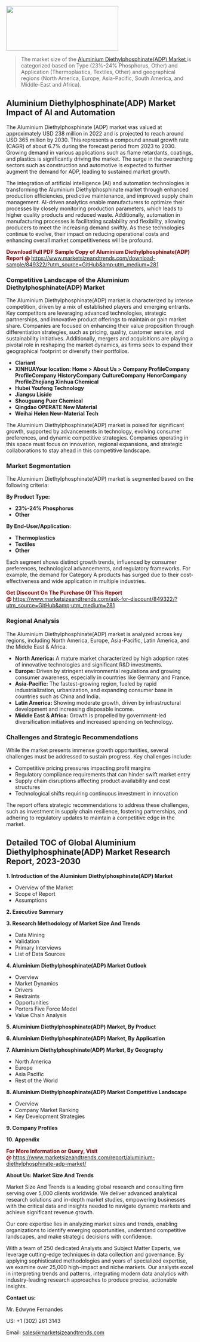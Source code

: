 <img src="https://100x100musica.es/wp-content/uploads/2024/12/Verified-Market-Reports-4-300x120.jpg" alt="" width="300" height="120" class="alignnone size-medium wp-image-100382" /><blockquote><p>The market size of the <a href="https://www.marketsizeandtrends.com/download-sample/849322/?utm_source=GitHub&amp;utm_medium=281" target="_blank">Aluminium Diethylphosphinate(ADP) Market </a>is categorized based on Type (23%-24% Phosphorus, Other) and Application (Thermoplastics, Textiles, Other) and geographical regions (North America, Europe, Asia-Pacific, South America, and Middle-East and Africa).</p></blockquote><p><h2>Aluminium Diethylphosphinate(ADP) Market Impact of AI and Automation</h2><p>The Aluminium Diethylphosphinate (ADP) market was valued at approximately USD 238 million in 2022 and is projected to reach around USD 365 million by 2030. This represents a compound annual growth rate (CAGR) of about 6.7% during the forecast period from 2023 to 2030. Growing demand in various applications such as flame retardants, coatings, and plastics is significantly driving the market. The surge in the overarching sectors such as construction and automotive is expected to further augment the demand for ADP, leading to sustained market growth.</p><p>The integration of artificial intelligence (AI) and automation technologies is transforming the Aluminium Diethylphosphinate market through enhanced production efficiencies, predictive maintenance, and improved supply chain management. AI-driven analytics enable manufacturers to optimize their processes by closely monitoring production parameters, which leads to higher quality products and reduced waste. Additionally, automation in manufacturing processes is facilitating scalability and flexibility, allowing producers to meet the increasing demand swiftly. As these technologies continue to evolve, their impact on reducing operational costs and enhancing overall market competitiveness will be profound.</p></p><p><strong><span style="color: #800000;">Download Full PDF Sample Copy of Aluminium Diethylphosphinate(ADP) Report @</span>&nbsp;</strong><a href="https://www.marketsizeandtrends.com/download-sample/849322/?utm_source=GitHub&amp;utm_medium=281">https://www.marketsizeandtrends.com/download-sample/849322/?utm_source=GitHub&amp;utm_medium=281</a></p><h3>Competitive Landscape of the Aluminium Diethylphosphinate(ADP) Market</h3><p>The Aluminium Diethylphosphinate(ADP) market is characterized by intense competition, driven by a mix of established players and emerging entrants. Key competitors are leveraging advanced technologies, strategic partnerships, and innovative product offerings to maintain or gain market share. Companies are focused on enhancing their value proposition through differentiation strategies, such as pricing, quality, customer service, and sustainability initiatives. Additionally, mergers and acquisitions are playing a pivotal role in reshaping the market dynamics, as firms seek to expand their geographical footprint or diversify their portfolios.</p><p><strong><p><ul><li>Clariant </li><li> XINHUAYour location: Home > About Us > Company ProfileCompany ProfileCompany HistoryCompany CultureCompany HonorCompany ProfileZhejiang Xinhua Chemical </li><li> Hubei Youfeng Technology </li><li> Jiangsu Liside </li><li> Shouguang Puer Chemical </li><li> Qingdao OPERATE New Material </li><li> Weihai Helen New-Material Tech</p></li></ul></p></strong></p><p>The Aluminium Diethylphosphinate(ADP) market is poised for significant growth, supported by advancements in technology, evolving consumer preferences, and dynamic competitive strategies. Companies operating in this space must focus on innovation, regional expansions, and strategic collaborations to stay ahead in this competitive landscape.</p><h3>Market Segmentation</h3><p>The Aluminium Diethylphosphinate(ADP) market is segmented based on the following criteria:</p><p><strong>By Product Type:</strong></p><p><strong><p><ul><li>23%-24% Phosphorus </li><li> Other</p></li></ul></p></strong></p><p><strong>By End-User/Application:</strong></p><p><strong><p><ul><li>Thermoplastics </li><li> Textiles </li><li> Other</p></li></ul></p></strong></p><p>Each segment shows distinct growth trends, influenced by consumer preferences, technological advancements, and regulatory frameworks. For example, the demand for Category A products has surged due to their cost-effectiveness and wide application in multiple industries.</p><p><strong><span style="color: #800000;">Get Discount On The Purchase Of This Report @&nbsp;</span></strong><a href="https://www.marketsizeandtrends.com/ask-for-discount/849322/?utm_source=GitHub&amp;utm_medium=281">https://www.marketsizeandtrends.com/ask-for-discount/849322/?utm_source=GitHub&amp;utm_medium=281</a></p><h3>Regional Analysis</h3><p>The Aluminium Diethylphosphinate(ADP) market is analyzed across key regions, including North America, Europe, Asia-Pacific, Latin America, and the Middle East &amp; Africa.</p><ul><li><strong>North America:</strong> A mature market characterized by high adoption rates of innovative technologies and significant R&amp;D investments.</li><li><strong>Europe:</strong> Driven by stringent environmental regulations and growing consumer awareness, especially in countries like Germany and France.</li><li><strong>Asia-Pacific:</strong> The fastest-growing region, fueled by rapid industrialization, urbanization, and expanding consumer base in countries such as China and India.</li><li><strong>Latin America:</strong> Showing moderate growth, driven by infrastructural development and increasing disposable income.</li><li><strong>Middle East &amp; Africa:</strong> Growth is propelled by government-led diversification initiatives and increased spending on technology.</li></ul><h3>Challenges and Strategic Recommendations</h3><p>While the market presents immense growth opportunities, several challenges must be addressed to sustain progress. Key challenges include:</p><ul><li>Competitive pricing pressures impacting profit margins</li><li>Regulatory compliance requirements that can hinder swift market entry</li><li>Supply chain disruptions affecting product availability and cost structures</li><li>Technological shifts requiring continuous investment in innovation</li></ul><p>The report offers strategic recommendations to address these challenges, such as investment in supply chain resilience, fostering partnerships, and adhering to regulatory updates to maintain a competitive edge in the market.</p><h2>Detailed TOC of Global Aluminium Diethylphosphinate(ADP) Market Research Report, 2023-2030</h2><p><strong>1. Introduction of the Aluminium Diethylphosphinate(ADP) Market</strong></p><ul><li>Overview of the Market</li><li>Scope of Report</li><li>Assumptions&nbsp;</li></ul><p><strong>2. Executive Summary</strong></p><p><strong>3. Research Methodology of <strong>Market Size And Trends</strong></strong></p><ul><li>Data Mining</li><li>Validation</li><li>Primary Interviews</li><li>List of Data Sources&nbsp;</li></ul><p><strong>4. Aluminium Diethylphosphinate(ADP) Market Outlook</strong></p><ul><li>Overview</li><li>Market Dynamics</li><li>Drivers</li><li>Restraints</li><li>Opportunities</li><li>Porters Five Force Model</li><li>Value Chain Analysis&nbsp;</li></ul><p><strong>5. Aluminium Diethylphosphinate(ADP) Market, By Product</strong></p><p><strong>6. Aluminium Diethylphosphinate(ADP) Market, By Application</strong></p><p><strong>7. Aluminium Diethylphosphinate(ADP) Market, By Geography</strong></p><ul><li>North America</li><li>Europe</li><li>Asia Pacific</li><li>Rest of the World&nbsp;</li></ul><p><strong>8. Aluminium Diethylphosphinate(ADP) Market Competitive Landscape</strong></p><ul><li>Overview</li><li>Company Market Ranking</li><li>Key Development Strategies&nbsp;</li></ul><p><strong>9. Company Profiles</strong></p><p><strong>10. Appendix</strong></p><p><strong><span style="color: #800000;">For More Information or Query, Visit @&nbsp;</span></strong><a href="https://www.marketsizeandtrends.com/report/aluminium-diethylphosphinate-adp-market/">https://www.marketsizeandtrends.com/report/aluminium-diethylphosphinate-adp-market/</a></p><p></p><p><strong>About Us:&nbsp;Market Size And Trends</strong></p><p>Market Size And Trends&nbsp;is a leading global research and consulting firm serving over 5,000 clients worldwide. We deliver advanced analytical research solutions and in-depth market studies, empowering businesses with the critical data and insights needed to navigate dynamic markets and achieve significant revenue growth.</p><p>Our core expertise lies in analyzing market sizes and trends, enabling organizations to identify emerging opportunities, understand competitive landscapes, and make strategic decisions with confidence.</p><p>With a team of 250 dedicated Analysts and Subject Matter Experts, we leverage cutting-edge techniques in data collection and governance. By applying sophisticated methodologies and years of specialized expertise, we examine over 25,000 high-impact and niche markets. Our analysts excel in interpreting trends and patterns, integrating modern data analytics with industry-leading research approaches to produce precise, actionable insights.</p><p><strong>Contact us:</strong></p><p>Mr. Edwyne Fernandes</p><p>US: +1 (302) 261 3143</p><p>Email: <a href="mailto:sales@marketsizeandtrends.com">sales@marketsizeandtrends.com</a>&nbsp;</p>
